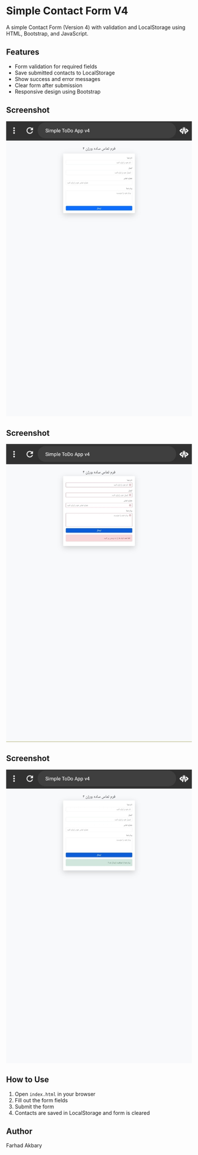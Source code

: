 # Simple Contact Form V4

A simple Contact Form (Version 4) with validation and LocalStorage using HTML, Bootstrap, and JavaScript.

## Features
- Form validation for required fields
- Save submitted contacts to LocalStorage
- Show success and error messages
- Clear form after submission
- Responsive design using Bootstrap

## Screenshot
![Contact Form Screenshot](screenshot-simple-contact-form-v4.png)
 ## Screenshot
![Contact Form Screenshot](screenshot-simple-contact-form-v4-errorMsg.png)
 ## Screenshot
![Contact Form Screenshot](screenshot-simple-contact-form-v4-successMsg.png)

## How to Use
1. Open `index.html` in your browser
2. Fill out the form fields
3. Submit the form
4. Contacts are saved in LocalStorage and form is cleared

## Author
Farhad Akbary
